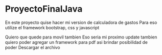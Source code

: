 # ProyectoFinalJava

En este proyecto quise hacer mi version de calculadora de gastos
Para eso utilize el framework bootstrap, css y javascript

Quiero que quede para movil tambien 
Eso seria mi proximo update tambien quiero poder agregar un framework para pdf asi brindar posibilidad de poder
Descargar el archivo